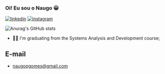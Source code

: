 ### Oi! Eu sou o Naugo 😀

[![linkedin](https://img.shields.io/badge/LinkedIn-0077B5?style=for-the-badge&logo=linkedin&logoColor=white)](https://www.linkedin.com/in/naugo-peixoto-922a76197/)
[![instagram](https://img.shields.io/badge/Instagram-E4405F?style=for-the-badge&logo=instagram&logoColor=white)](https://www.instagram.com/naugopgomes/)

![Anurag's GitHub stats](https://github-readme-stats.vercel.app/api?username=NaugoPgomes&show_icons=true&theme=dark)



- 👨‍🎓 I'm graduating from the Systems Analysis and Development course;

## E-mail

+ naugopgomes@gmail.com
